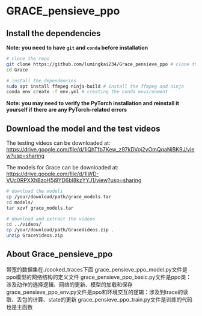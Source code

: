 # GRACE_pensieve_ppo

## Install the dependencies

**Note: you need to have `git` and `conda` before installation**
```bash
# clone the repo
git clone https://github.com/lumingkai234/Grace_pensieve_ppo # clone the repo
cd Grace

# install the dependencies
sudo apt install ffmpeg ninja-build # install the ffmpeg and ninja
conda env create -f env.yml # creating the conda environment
```

**Note: you may need to verify the PyTorch installation and reinstall it yourself if there are any PyTorch-related errors**




## Download the model and the test videos

The testing videos can be downloaded at: https://drive.google.com/file/d/1iQhTfb7Kew_z97kDVoj2vOmQqaNjBK9J/view?usp=sharing

The models for Grace can be downloaded at: https://drive.google.com/file/d/1IWD-VUc0RPXXhBzoH5j9YD6bl8kzYYJ1/view?usp=sharing

```bash
# download the models
cp /your/download/path/grace_models.tar
cd models/
tar xzvf grace_models.tar 

# download and extract the videos
cd ../videos/
cp /your/download/path/GraceVideos.zip .
unzip GraceVideos.zip
```

## About Grace_pensieve_ppo
带宽的数据集在./cooked_traces下面
grace_pensieve_ppo_model.py文件是ppo模型的网络结构的定义文件
grace_pensieve_ppo_basic.py文件是ppo类：涉及动作的选择逻辑、网络的更新、模型的加载和保存
grace_pensieve_ppo_env.py文件是ppo和环境交互的逻辑：涉及到trace的读取、丢包的计算、state的更新
grace_pensieve_ppo_train.py文件是训练的代码 也是主函数



